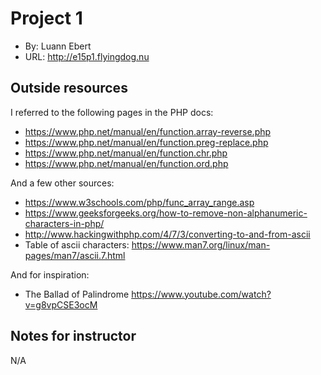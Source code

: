 # Project 1
+ By: Luann Ebert
+ URL: <http://e15p1.flyingdog.nu>

## Outside resources
I referred to the following pages in the PHP docs:
+ <https://www.php.net/manual/en/function.array-reverse.php>
+ <https://www.php.net/manual/en/function.preg-replace.php>
+ <https://www.php.net/manual/en/function.chr.php>
+ <https://www.php.net/manual/en/function.ord.php>

And a few other sources:
+ <https://www.w3schools.com/php/func_array_range.asp>
+ <https://www.geeksforgeeks.org/how-to-remove-non-alphanumeric-characters-in-php/>
+ <http://www.hackingwithphp.com/4/7/3/converting-to-and-from-ascii>
+ Table of ascii characters: https://www.man7.org/linux/man-pages/man7/ascii.7.html


And for inspiration:
+ The Ballad of Palindrome <https://www.youtube.com/watch?v=g8vpCSE3ocM>

## Notes for instructor
N/A